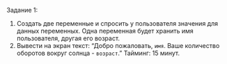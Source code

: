 Задание 1:

1. Создать две переменные и спросить у пользователя значения для данных
   переменных. Одна переменная будет хранить имя пользователя, другая его возраст.
2. Вывести на экран текст:
   “Добро пожаловать, `имя`. Ваше количество оборотов вокруг солнца - `возраст`.”
   Тайминг: 15 минут.
